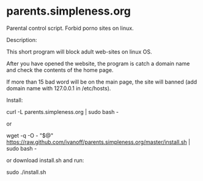 parents.simpleness.org
======================

Parental control script. Forbid porno sites on linux.


Description:

This short program will block adult web-sites on linux OS.

After you have opened the website, the program is catch a domain name and check the contents of the home page.

If more than 15 bad word will be on the main page, the site will banned (add domain name with 127.0.0.1 in /etc/hosts).

Install:

curl -L parents.simpleness.org | sudo bash - 

or

wget -q -O - "$@" https://raw.github.com/ivanoff/parents.simpleness.org/master/install.sh | sudo bash -

or download install.sh and run: 

sudo ./install.sh

